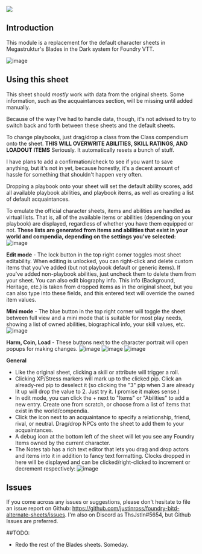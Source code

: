 ![](https://img.shields.io/badge/Foundry-v10-informational)

## Introduction
This module is a replacement for the default character sheets in Megastruktur's Blades in the Dark system for Foundry VTT.

![image](https://user-images.githubusercontent.com/1120106/216141625-74de80cf-5084-4876-a50e-84d416883cdd.png)

## Using this sheet
This sheet should *mostly* work with data from the original sheets. Some information, such as the acquaintances section, will be missing until added manually. 

Because of the way I've had to handle data, though, it's not advised to try to switch back and forth between these sheets and the default sheets. 

To change playbooks, just drag/drop a class from the Class compendium onto the sheet. **THIS WILL OVERWRITE ABILITIES, SKILL RATINGS, AND LOADOUT ITEMS** Seriously. It automatically resets a bunch of stuff.

I have plans to add a confirmation/check to see if you want to save anything, but it's not in yet, because honestly, it's a decent amount of hassle for something that shouldn't happen very often. 

Dropping a playbook onto your sheet will set the default ability scores, add all available playbook abilities, and playbook items, as well as creating a list of default acquaintances.

To emulate the official character sheets, items and abilities are handled as virtual lists. That is, all of the available items or abilities (depending on your playbook) are displayed, regardless of whether you have them equipped or not. **These lists are generated from items and abilities that exist in your world and compendia, depending on the settings you've selected:**
![image](https://user-images.githubusercontent.com/1120106/216142514-9df5fe55-a34e-4742-949c-dfe3b403ff53.png)


**Edit mode** - The lock button in the top right corner toggles most sheet editability. When editing is unlocked, you can right-click and delete custom items that you've added (but not playbook default or generic items). If you've added non-playbook abilities, just uncheck them to delete them from your sheet. You can also edit biography info. This info (Background, Heritage, etc.) is taken from dropped items as in the original sheet, but you can also type into these fields, and this entered text will override the owned item values.

**Mini mode** - The blue button in the top right corner will toggle the sheet between full view and a mini mode that is suitable for most play needs, showing a list of owned abilities, biographical info, your skill values, etc. 
![image](https://user-images.githubusercontent.com/1120106/216145006-19d4cbbf-139a-4d34-b583-dc360866d24a.png)

**Harm, Coin, Load** - These buttons next to the character portrait will open popups for making changes.
![image](https://user-images.githubusercontent.com/1120106/216145069-ec877fe2-849b-4218-b951-0aaef93bd051.png)
![image](https://user-images.githubusercontent.com/1120106/216145092-670a6294-8142-4572-83ed-1a10475fc210.png)
![image](https://user-images.githubusercontent.com/1120106/216145138-3ecffb48-e849-4d9d-8559-836b1f2eb989.png)

**General**
* Like the original sheet, clicking a skill or attribute will trigger a roll. 
* Clicking XP/Stress markers will mark up to the clicked pip. Click an already-red pip to deselect it (so clicking the "3" pip when 3 are already lit up will drop the value to 2. Just try it. I promise it makes sense.)
* In edit mode, you can click the + next to "Items" or "Abilities" to add a new entry. Create one from scratch, or choose from a list of items that exist in the world/compendia.
* Click the icon next to an acquaintance to specify a relationship, friend, rival, or neutral. Drag/drop NPCs onto the sheet to add them to your acquaintances.
* A debug icon at the bottom left of the sheet will let you see any Foundry Items owned by the current character.
* The Notes tab has a rich text editor that lets you drag and drop actors and items into it in addition to fancy text formatting. Clocks dropped in here will be displayed and can be clicked/right-clicked to increment or decrement respectively:
![image](https://user-images.githubusercontent.com/1120106/216145578-e4cb992f-2721-40f2-b09f-8b6e5e337238.png)

## Issues
If you come across any issues or suggestions, please don't hesitate to file an issue report on Github: https://github.com/justinross/foundry-bitd-alternate-sheets/issues. I'm also on Discord as ThsJstIn#5654, but Github Issues are preferred.

##TODO:
* Redo the rest of the Blades sheets. Someday. 
